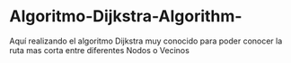 # Algoritmo-Dijkstra-Algorithm-
Aquí realizando el algoritmo Dijkstra muy conocido para poder conocer la ruta mas corta entre diferentes Nodos o Vecinos  
